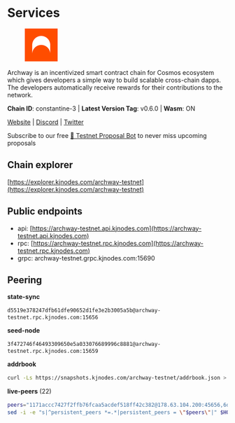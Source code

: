 # Services

<figure><img src="https://raw.githubusercontent.com/kj89/cosmos-images/main/logos/archway.png" alt=""><figcaption></figcaption></figure>

Archway is an incentivized smart contract chain for Cosmos  ecosystem which gives developers a simple way to build  scalable cross-chain dapps. The developers automatically  receive rewards for their contributions to the network.

**Chain ID**: constantine-3 | **Latest Version Tag**: v0.6.0 | **Wasm**: ON

[Website](https://archway.io) | [Discord](https://discord.gg/archwayhq) | [Twitter](https://twitter.com/archwayhq)



Subscribe to our free [🤖 Testnet Proposal Bot](https://t.me/kjnodes_testnet_proposal_bot) to never miss upcoming proposals


## Chain explorer
[https://explorer.kjnodes.com/archway-testnet](https://explorer.kjnodes.com/archway-testnet)

## Public endpoints

* api: [https://archway-testnet.api.kjnodes.com](https://archway-testnet.api.kjnodes.com)
* rpc: [https://archway-testnet.rpc.kjnodes.com](https://archway-testnet.rpc.kjnodes.com)
* grpc: archway-testnet.grpc.kjnodes.com:15690

## Peering

**state-sync**

```text
d5519e378247dfb61dfe90652d1fe3e2b3005a5b@archway-testnet.rpc.kjnodes.com:15656
```

**seed-node**

```text
3f472746f46493309650e5a033076689996c8881@archway-testnet.rpc.kjnodes.com:15659
```

**addrbook**
```bash
curl -Ls https://snapshots.kjnodes.com/archway-testnet/addrbook.json > $HOME/.archway/config/addrbook.json
```

**live-peers** (22)
```bash
peers="1171accc7427f2ffb76fcaa5acdef518ff42c382@178.63.104.200:45656,6d4f2faa284b9c9625e781309b637e92627b6afd@188.40.59.225:45656,8b96338b18c1e4a76a119fe0812c131a4e2cc96a@65.109.70.45:20656,272009296f322b24c1e6b120feaa716edbbbe125@65.109.158.20:26676,8df8a64ecf0aaba1e1faee06d005aa912d578549@65.109.89.5:41656,2e4aa44eabb996442fa865ab04cbdcc46fffaf0b@65.109.155.238:27656,5069525117c370eedfca4dbdf79a2d092c3b9687@173.249.49.123:24656,261acb73f483d1cace653cb54f7b8815f63b7e56@54.36.227.1:26656,f0993a9eef446cbfed4ed78bcb4179143079a5f3@51.161.84.41:26356,e8d60ff778f3c27f54382ff22c7ac071f2a81027@35.223.36.227:26656,9588fb1df2b32f50ca95c31dd92de0cd4724eac3@120.226.39.200:26656,4928b2aa3a2c89d2700d3ca1192455aefde74c3c@142.132.202.87:26656,280fe9d15d5399bdd549487246dac82bab0a3fe8@220.85.113.33:26656,5c2a752c9b1952dbed075c56c600c3a79b58c395@195.3.220.140:26946,3320a6e7d7f1480e832d74d5ada53d8e275458bb@65.108.238.61:24656,9a5b41ac06b3c131ca6e4959a465d6bc0d103e66@88.198.52.46:11556,e5e71ccd387eba74fec51b211e9236fca965af40@46.4.5.45:11556,5e0d6bfea56f7da5a1bdf9e4d1ee95c672a9d957@185.144.99.13:26656,eb70e2aaacbff6a3db3c63c9ff055d63df14c70b@47.90.189.130:26656,d0a57dec1e14e60e73c9a3f89f7cf351a846bd8a@120.226.39.220:16656,e50d7fa6a50ac792e5df61ff621d9621e9fcc8aa@34.133.135.231:26656,874f0042c20d3808eccb86b523fffe42903034b8@95.217.144.107:11556"
sed -i -e "s|^persistent_peers *=.*|persistent_peers = \"$peers\"|" $HOME/.archway/config/config.toml
```
